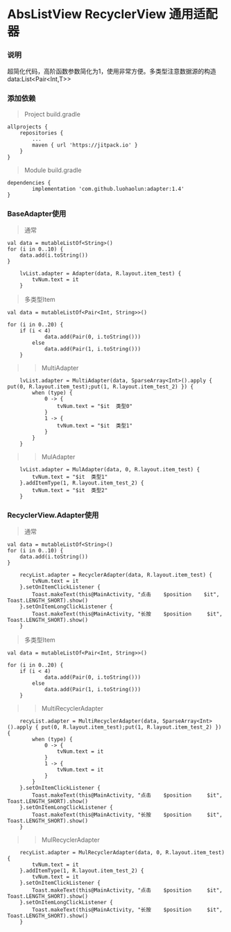 # AbsListView RecyclerView 通用适配器


### 说明

超简化代码，高阶函数参数简化为1，使用非常方便。多类型注意数据源的构造 data:List<Pair<Int,T>>


### 添加依赖

> Project build.gradle

	allprojects {
		repositories {
			...
			maven { url 'https://jitpack.io' }
		}
	}
	
> Module build.gradle

	dependencies {
	        implementation 'com.github.luohaolun:adapter:1.4'
	}


### BaseAdapter使用

> 通常

	val data = mutableListOf<String>()
	for (i in 0..10) {
		data.add(i.toString())
	}
	
        lvList.adapter = Adapter(data, R.layout.item_test) {
            tvNum.text = it
        }



> 多类型Item


	val data = mutableListOf<Pair<Int, String>>()
	
	for (i in 0..20) {
		if (i < 4)
                data.add(Pair(0, i.toString()))
            else
                data.add(Pair(1, i.toString()))
        }
	
>> MultiAdapter

        lvList.adapter = MultiAdapter(data, SparseArray<Int>().apply { put(0, R.layout.item_test);put(1, R.layout.item_test_2) }) {
            when (type) {
                0 -> {
                    tvNum.text = "$it  类型0"
                }
                1 -> {
                    tvNum.text = "$it  类型1"
                }
            }
        }

>> MulAdapter

        lvList.adapter = MulAdapter(data, 0, R.layout.item_test) {
            tvNum.text = "$it  类型1"
        }.addItemType(1, R.layout.item_test_2) {
            tvNum.text = "$it  类型2"
        }
	
	
	
	
	
### RecyclerView.Adapter使用


> 通常

	val data = mutableListOf<String>()
	for (i in 0..10) {
		data.add(i.toString())
	}

        recyList.adapter = RecyclerAdapter(data, R.layout.item_test) {
            tvNum.text = it
        }.setOnItemClickListener {
            Toast.makeText(this@MainActivity, "点击    $position    $it", Toast.LENGTH_SHORT).show()
        }.setOnItemLongClickListener {
            Toast.makeText(this@MainActivity, "长按    $position     $it", Toast.LENGTH_SHORT).show()
        }
	

> 多类型Item

	val data = mutableListOf<Pair<Int, String>>()
	
	for (i in 0..20) {
		if (i < 4)
                data.add(Pair(0, i.toString()))
            else
                data.add(Pair(1, i.toString()))
        }
	
>> MultiRecyclerAdapter

        recyList.adapter = MultiRecyclerAdapter(data, SparseArray<Int>().apply { put(0, R.layout.item_test);put(1, R.layout.item_test_2) }) {
            when (type) {
                0 -> {
                    tvNum.text = it
                }
                1 -> {
                    tvNum.text = it
                }
            }
        }.setOnItemClickListener {
            Toast.makeText(this@MainActivity, "点击    $position     $it", Toast.LENGTH_SHORT).show()
        }.setOnItemLongClickListener {
            Toast.makeText(this@MainActivity, "长按    $position     $it", Toast.LENGTH_SHORT).show()
        }
	
	
>> MulRecyclerAdapter


        recyList.adapter = MulRecyclerAdapter(data, 0, R.layout.item_test) {
            tvNum.text = it
        }.addItemType(1, R.layout.item_test_2) {
            tvNum.text = it
        }.setOnItemClickListener {
            Toast.makeText(this@MainActivity, "点击    $position     $it", Toast.LENGTH_SHORT).show()
        }.setOnItemLongClickListener {
            Toast.makeText(this@MainActivity, "长按    $position     $it", Toast.LENGTH_SHORT).show()
        }
